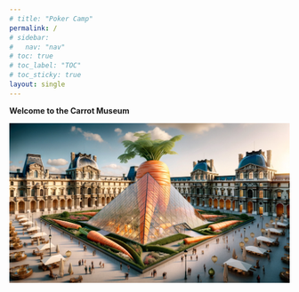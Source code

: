 ```yaml
---
# title: "Poker Camp"
permalink: /
# sidebar:
#   nav: "nav"
# toc: true
# toc_label: "TOC"
# toc_sticky: true
layout: single
---
```

**Welcome to the Carrot Museum**

![Carrot Museum](./assets/cml.png)

<div id="output"></div>
<script src="script.js"></script>
